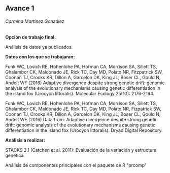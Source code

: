 ## Avance 1

###### Carmina Martínez González


**Opción de trabajo final:**

Análisis de datos ya publicados. 


**Datos con los que se trabajaran:**

Funk WC, Lovich RE, Hohenlohe PA, Hofman CA, Morrison SA, Sillett TS, Ghalambor CK, Maldonado JE, Rick TC, Day MD, Polato NR, Fitzpatrick SW, Coonan TJ, Crooks KR, Dillon A, Garcelon DK, King JL, Boser CL, Gould N, Andelt WF (2016) Adaptive divergence despite strong genetic drift: genomic analysis of the evolutionary mechanisms causing genetic differentiation in the island fox (Urocyon littoralis). Molecular Ecology 25(10): 2176-2194.

Funk WC, Lovich RE, Hohenlohe PA, Hofman CA, Morrison SA, Sillett TS, Ghalambor CK, Maldonado JE, Rick TC, Day MD, Polato NR, Fizpatrick SW, Coonan TJ, Crooks KR, Dillon A, Garcelon DK, King JL, Boser CL, Gould N, Andelt WF (2016) Data from: Adaptive divergence despite strong genetic drift: genomic analysis of the evolutionary mechanisms causing genetic differentiation in the island fox (Urocyon littoralis). Dryad Digital Repository.


**Análisis a realizar:** 

STACKS 2.1 (Catchen et al. 2011): Evaluación de la variación y estructura genética.

Análisis de componentes principales con el paquete de R "prcomp"
